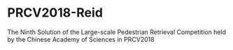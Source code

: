 # PRCV2018-Reid
The Ninth Solution of the Large-scale Pedestrian Retrieval Competition held by the Chinese Academy of Sciences in PRCV2018
